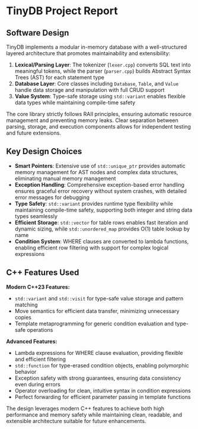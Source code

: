 # TinyDB Project Report

## Software Design

TinyDB implements a modular in-memory database with a well-structured layered architecture that promotes maintainability and extensibility:

1. **Lexical/Parsing Layer**: The tokenizer (`lexer.cpp`) converts SQL text into meaningful tokens, while the parser (`parser.cpp`) builds Abstract Syntax Trees (AST) for each statement type
2. **Database Layer**: Core classes including `Database`, `Table`, and `Value` handle data storage and manipulation with full CRUD support
3. **Value System**: Type-safe storage using `std::variant` enables flexible data types while maintaining compile-time safety

The core library strictly follows RAII principles, ensuring automatic resource management and preventing memory leaks. Clear separation between parsing, storage, and execution components allows for independent testing and future extensions.

## Key Design Choices

- **Smart Pointers**: Extensive use of `std::unique_ptr` provides automatic memory management for AST nodes and complex data structures, eliminating manual memory management
- **Exception Handling**: Comprehensive exception-based error handling ensures graceful error recovery without system crashes, with detailed error messages for debugging
- **Type Safety**: `std::variant` provides runtime type flexibility while maintaining compile-time safety, supporting both integer and string data types seamlessly
- **Efficient Storage**: `std::vector` for table rows enables fast iteration and dynamic sizing, while `std::unordered_map` provides O(1) table lookup by name
- **Condition System**: WHERE clauses are converted to lambda functions, enabling efficient row filtering with support for complex logical expressions

## C++ Features Used

**Modern C++23 Features:**
- `std::variant` and `std::visit` for type-safe value storage and pattern matching
- Move semantics for efficient data transfer, minimizing unnecessary copies
- Template metaprogramming for generic condition evaluation and type-safe operations

**Advanced Features:**
- Lambda expressions for WHERE clause evaluation, providing flexible and efficient filtering
- `std::function` for type-erased condition objects, enabling polymorphic behavior
- Exception safety with strong guarantees, ensuring data consistency even during errors
- Operator overloading for clean, intuitive syntax in condition expressions
- Perfect forwarding for efficient parameter passing in template functions

The design leverages modern C++ features to achieve both high performance and memory safety while maintaining clean, readable, and extensible architecture suitable for future enhancements.
